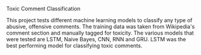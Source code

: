 Toxic Comment Classification

This project tests different machine learning models to classify any type of abusive, offensive comments. The training data was taken from Wikipedia's comment section and manually tagged for toxicity. The various models that were tested are LSTM, Naive Bayes, CNN, RNN and GRU. LSTM was the best performing model for classifying toxic comments.
